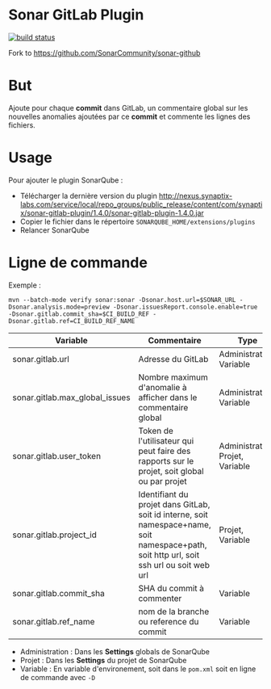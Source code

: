 Sonar GitLab Plugin
===================

[![build status](https://gitlab.synaptix-labs.com/ci/projects/12/status.png?ref=master)](https://gitlab.synaptix-labs.com/ci/projects/12?ref=master)

Fork to https://github.com/SonarCommunity/sonar-github

# But

Ajoute pour chaque **commit** dans GitLab, un commentaire global sur les nouvelles anomalies ajoutées par ce **commit** et commente les lignes des fichiers.

# Usage

Pour ajouter le plugin SonarQube :

- Télécharger la dernière version du plugin http://nexus.synaptix-labs.com/service/local/repo_groups/public_release/content/com/synaptix/sonar-gitlab-plugin/1.4.0/sonar-gitlab-plugin-1.4.0.jar
- Copier le fichier dans le répertoire `SONARQUBE_HOME/extensions/plugins`
- Relancer SonarQube 

# Ligne de commande

Exemple :

``` shell
mvn --batch-mode verify sonar:sonar -Dsonar.host.url=$SONAR_URL -Dsonar.analysis.mode=preview -Dsonar.issuesReport.console.enable=true -Dsonar.gitlab.commit_sha=$CI_BUILD_REF -Dsonar.gitlab.ref=CI_BUILD_REF_NAME
```

| Variable | Commentaire | Type |
| -------- | ----------- | ---- |
| sonar.gitlab.url | Adresse du GitLab | Administration, Variable |
| sonar.gitlab.max_global_issues | Nombre maximum d'anomalie à afficher dans le commentaire global |  Administration, Variable |
| sonar.gitlab.user_token | Token de l'utilisateur qui peut faire des rapports sur le projet, soit global ou par projet |  Administration, Projet, Variable |
| sonar.gitlab.project_id | Identifiant du projet dans GitLab, soit id interne, soit namespace+name, soit namespace+path, soit http url, soit ssh url ou soit web url | Projet, Variable |
| sonar.gitlab.commit_sha | SHA du commit à commenter | Variable |
| sonar.gitlab.ref_name | nom de la branche ou reference du commit | Variable |

- Administration : Dans les **Settings** globals de SonarQube
- Projet : Dans les **Settings** du projet de SonarQube
- Variable : En variable d'environement, soit dans le `pom.xml` soit en ligne de commande avec `-D`